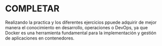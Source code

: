 # COMPLETAR  
Realizando la  practica y los diferentes ejercicios ppuede adquirir de mejor manera el conocimiento en desarrollo, operaciones o DevOps, ya que Docker es una herramienta fundamental para la implementación y gestión de aplicaciones en contenedores.
